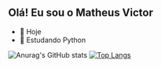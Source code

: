 ## Olá! Eu sou o Matheus Victor

- 🔭 Hoje 
- 🌱 Estudando Python 

![Anurag's GitHub stats](https://github-readme-stats.vercel.app/api?username=matheusvictor0&show_icons=true&theme=transparent)
[![Top Langs](https://github-readme-stats.vercel.app/api/top-langs/?username=matheusvictor0&layout=compact)](https://github.com/anuraghazra/github-readme-stats)
